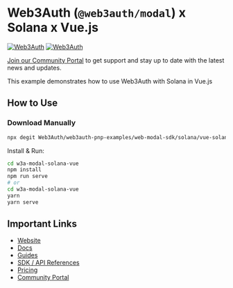 # Web3Auth (`@web3auth/modal`) x Solana x Vue.js

[![Web3Auth](https://img.shields.io/badge/Web3Auth-SDK-blue)](https://web3auth.io/docs/sdk/web/modal/)
[![Web3Auth](https://img.shields.io/badge/Web3Auth-Community-cyan)](https://community.web3auth.io)

[Join our Community Portal](https://community.web3auth.io/) to get support and stay up to date with the latest news and updates.

This example demonstrates how to use Web3Auth with Solana in Vue.js

## How to Use

### Download Manually

```bash
npx degit Web3Auth/web3auth-pnp-examples/web-modal-sdk/solana/vue-solana-modal-example w3a-modal-solana-vue
```

Install & Run:

```bash
cd w3a-modal-solana-vue
npm install
npm run serve
# or
cd w3a-modal-solana-vue
yarn
yarn serve
```

## Important Links

- [Website](https://web3auth.io)
- [Docs](https://web3auth.io/docs)
- [Guides](https://web3auth.io/docs/guides)
- [SDK / API References](https://web3auth.io/docs/sdk)
- [Pricing](https://web3auth.io/pricing.html)
- [Community Portal](https://community.web3auth.io)